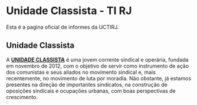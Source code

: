 # Unidade Classista - TI RJ

Esta é a pagina oficial de informes da UCTIRJ.

## Unidade Classista
A **[UNIDADE CLASSISTA](http://unidadeclassista.org.br/sobre-nos/)** é uma jovem corrente sindical e operária, fundada em novembro de 2012, com o objetivo de servir como instrumento de ação dos comunistas e seus aliados no movimento sindical e, mais recentemente, no movimento de luta por moradia. Não obstante, já estamos presentes na direção de importantes sindicatos, na construção de oposições sindicais e ocupações urbanas, com boas perspectivas de crescimento.